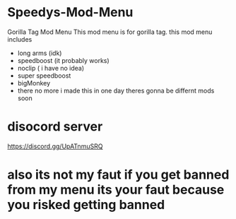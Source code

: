 # Speedys-Mod-Menu
Gorilla Tag Mod Menu
This mod menu is for gorilla tag.
this mod menu includes
- long arms (idk)
- speedboost (it probably works)
- noclip ( i have no idea)
- super speedboost
- bigMonkey
- there no more i made this in one day theres gonna be differnt mods soon
# disocord server
https://discord.gg/UpATnmuSRQ
# also its not my faut if you get banned from my menu its your faut because you risked getting banned
